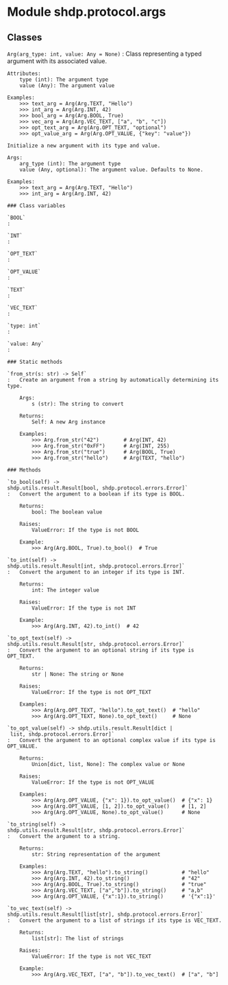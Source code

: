 Module shdp.protocol.args
=========================

Classes
-------

`Arg(arg_type: int, value: Any = None)`
:   Class representing a typed argument with its associated value.
    
    Attributes:
        type (int): The argument type
        value (Any): The argument value
    
    Examples:
        >>> text_arg = Arg(Arg.TEXT, "Hello")
        >>> int_arg = Arg(Arg.INT, 42)
        >>> bool_arg = Arg(Arg.BOOL, True)
        >>> vec_arg = Arg(Arg.VEC_TEXT, ["a", "b", "c"])
        >>> opt_text_arg = Arg(Arg.OPT_TEXT, "optional")
        >>> opt_value_arg = Arg(Arg.OPT_VALUE, {"key": "value"})
    
    Initialize a new argument with its type and value.
    
    Args:
        arg_type (int): The argument type
        value (Any, optional): The argument value. Defaults to None.
    
    Examples:
        >>> text_arg = Arg(Arg.TEXT, "Hello")
        >>> int_arg = Arg(Arg.INT, 42)

    ### Class variables

    `BOOL`
    :

    `INT`
    :

    `OPT_TEXT`
    :

    `OPT_VALUE`
    :

    `TEXT`
    :

    `VEC_TEXT`
    :

    `type: int`
    :

    `value: Any`
    :

    ### Static methods

    `from_str(s: str) ‑> Self`
    :   Create an argument from a string by automatically determining its type.
        
        Args:
            s (str): The string to convert
        
        Returns:
            Self: A new Arg instance
        
        Examples:
            >>> Arg.from_str("42")        # Arg(INT, 42)
            >>> Arg.from_str("0xFF")      # Arg(INT, 255)
            >>> Arg.from_str("true")      # Arg(BOOL, True)
            >>> Arg.from_str("hello")     # Arg(TEXT, "hello")

    ### Methods

    `to_bool(self) ‑> shdp.utils.result.Result[bool, shdp.protocol.errors.Error]`
    :   Convert the argument to a boolean if its type is BOOL.
        
        Returns:
            bool: The boolean value
        
        Raises:
            ValueError: If the type is not BOOL
        
        Example:
            >>> Arg(Arg.BOOL, True).to_bool()  # True

    `to_int(self) ‑> shdp.utils.result.Result[int, shdp.protocol.errors.Error]`
    :   Convert the argument to an integer if its type is INT.
        
        Returns:
            int: The integer value
        
        Raises:
            ValueError: If the type is not INT
        
        Example:
            >>> Arg(Arg.INT, 42).to_int()  # 42

    `to_opt_text(self) ‑> shdp.utils.result.Result[str, shdp.protocol.errors.Error]`
    :   Convert the argument to an optional string if its type is OPT_TEXT.
        
        Returns:
            str | None: The string or None
        
        Raises:
            ValueError: If the type is not OPT_TEXT
        
        Examples:
            >>> Arg(Arg.OPT_TEXT, "hello").to_opt_text()  # "hello"
            >>> Arg(Arg.OPT_TEXT, None).to_opt_text()     # None

    `to_opt_value(self) ‑> shdp.utils.result.Result[dict | list, shdp.protocol.errors.Error]`
    :   Convert the argument to an optional complex value if its type is OPT_VALUE.
        
        Returns:
            Union[dict, list, None]: The complex value or None
        
        Raises:
            ValueError: If the type is not OPT_VALUE
        
        Examples:
            >>> Arg(Arg.OPT_VALUE, {"x": 1}).to_opt_value()  # {"x": 1}
            >>> Arg(Arg.OPT_VALUE, [1, 2]).to_opt_value()    # [1, 2]
            >>> Arg(Arg.OPT_VALUE, None).to_opt_value()      # None

    `to_string(self) ‑> shdp.utils.result.Result[str, shdp.protocol.errors.Error]`
    :   Convert the argument to a string.
        
        Returns:
            str: String representation of the argument
        
        Examples:
            >>> Arg(Arg.TEXT, "hello").to_string()           # "hello"
            >>> Arg(Arg.INT, 42).to_string()                 # "42"
            >>> Arg(Arg.BOOL, True).to_string()              # "true"
            >>> Arg(Arg.VEC_TEXT, ["a","b"]).to_string()     # "a,b"
            >>> Arg(Arg.OPT_VALUE, {"x":1}).to_string()      # '{"x":1}'

    `to_vec_text(self) ‑> shdp.utils.result.Result[list[str], shdp.protocol.errors.Error]`
    :   Convert the argument to a list of strings if its type is VEC_TEXT.
        
        Returns:
            list[str]: The list of strings
        
        Raises:
            ValueError: If the type is not VEC_TEXT
        
        Example:
            >>> Arg(Arg.VEC_TEXT, ["a", "b"]).to_vec_text()  # ["a", "b"]